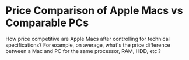 # Price Comparison of Apple Macs vs Comparable PCs

How price competitive are Apple Macs after controlling for technical specifications? For example, on average, what's the price difference between a Mac and PC for the same processor, RAM, HDD, etc.?